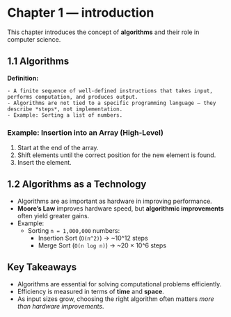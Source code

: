 # Chapter 1 — introduction

This chapter introduces the concept of **algorithms** and their role in computer science.

## 1.1 Algorithms

**Definition:** 

    - A finite sequence of well-defined instructions that takes input, performs computation, and produces output.
    - Algorithms are not tied to a specific programming language — they describe *steps*, not implementation.
    - Example: Sorting a list of numbers.

### Example: Insertion into an Array (High-Level)
1. Start at the end of the array.
2. Shift elements until the correct position for the new element is found.
3. Insert the element.

## 1.2 Algorithms as a Technology

- Algorithms are as important as hardware in improving performance.
- **Moore’s Law** improves hardware speed, but **algorithmic improvements** often yield greater gains.
- Example:
  - Sorting `n = 1,000,000` numbers:
    - Insertion Sort (`O(n^2)`) → ~10^12 steps
    - Merge Sort (`O(n log n)`) → ~20 × 10^6 steps

## Key Takeaways

- Algorithms are essential for solving computational problems efficiently.
- Efficiency is measured in terms of **time** and **space**.
- As input sizes grow, choosing the right algorithm often matters *more than hardware improvements*.
